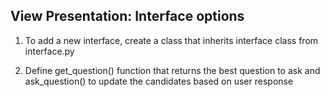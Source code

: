 ## View Presentation: Interface options

1. To add a new interface, create a class that inherits interface class from interface.py

2. Define get_question() function that returns the best question to ask and ask_question() to update the candidates based on user response




